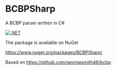 # BCBPSharp
A BCBP parser written in C#

[![.NET](https://github.com/BB-Computerteknikk-AS/BCBPSharp/actions/workflows/dotnet.yml/badge.svg?branch=main)](https://github.com/BB-Computerteknikk-AS/BCBPSharp/actions/workflows/dotnet.yml)

The package is available on NuGet

https://www.nuget.org/packages/BCBPSharp/ 

Based on https://github.com/georgesmith46/bcbp
